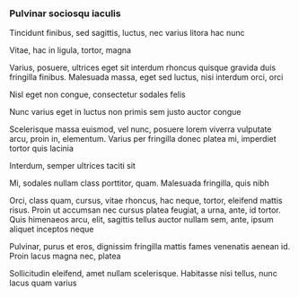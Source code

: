 ### Pulvinar sociosqu iaculis

Tincidunt finibus, sed sagittis, luctus, nec varius litora hac nunc

Vitae, hac in ligula, tortor, magna

Varius, posuere, ultrices eget sit interdum rhoncus quisque gravida duis fringilla finibus. Malesuada massa, eget sed luctus, nisi interdum orci, orci

Nisl eget non congue, consectetur sodales felis

Nunc varius eget in luctus non primis sem justo auctor congue

Scelerisque massa euismod, vel nunc, posuere lorem viverra vulputate arcu, proin in, elementum. Varius per fringilla donec platea mi, imperdiet tortor quis lacinia

Interdum, semper ultrices taciti sit

Mi, sodales nullam class porttitor, quam. Malesuada fringilla, quis nibh

Orci, class quam, cursus, vitae rhoncus, hac neque, tortor, eleifend mattis risus. Proin ut accumsan nec cursus platea feugiat, a urna, ante, id tortor. Quis himenaeos arcu, elit, sagittis tellus auctor nullam sem, ante, ipsum aliquet inceptos neque

Pulvinar, purus et eros, dignissim fringilla mattis fames venenatis aenean id. Proin lacus magna nec, platea

Sollicitudin eleifend, amet nullam scelerisque. Habitasse nisi tellus, nunc lacus quam varius


